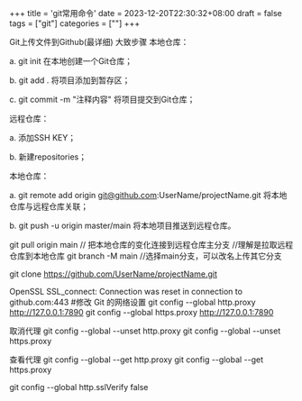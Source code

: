 +++
title = 'git常用命令'
date = 2023-12-20T22:30:32+08:00
draft = false
tags = ["git"]
categories = [""]
+++



Git上传文件到Github(最详细)
大致步骤
本地仓库：

a. git init 在本地创建一个Git仓库；

b. git add . 将项目添加到暂存区；

c. git commit -m "注释内容" 将项目提交到Git仓库；

远程仓库：

a. 添加SSH KEY；

b. 新建repositories；

本地仓库：

a. git remote add origin git@github.com:UserName/projectName.git 将本地仓库与远程仓库关联；

b. git push -u origin master/main 将本地项目推送到远程仓库。



git pull origin main // 把本地仓库的变化连接到远程仓库主分支   //理解是拉取远程仓库到本地仓库
git branch -M main //选择main分支，可以改名上传其它分支

git clone https://github.com/UserName/projectName.git


OpenSSL SSL_connect: Connection was reset in connection to github.com:443
#修改 Git 的网络设置
git config --global http.proxy http://127.0.0.1:7890 
git config --global https.proxy http://127.0.0.1:7890

 取消代理
git config --global --unset http.proxy
git config --global --unset https.proxy

 查看代理
git config --global --get http.proxy
git config --global --get https.proxy

git config --global http.sslVerify false